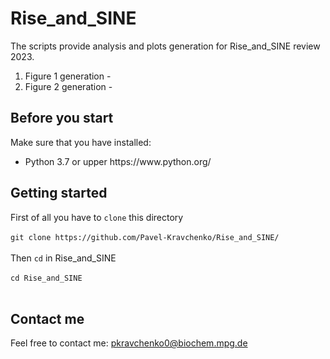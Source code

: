 # Rise_and_SINE

The scripts provide analysis and plots generation for Rise_and_SINE review 2023.

1. Figure 1 generation - 
2. Figure 2 generation - 

## Before you start

Make sure that you have installed:
<ul>
<li>Python 3.7 or upper https://www.python.org/
</ul>

## Getting started

First of all you have to ```clone``` this directory</br></br>
```git clone https://github.com/Pavel-Kravchenko/Rise_and_SINE/```</br></br>
Then ```cd``` in Rise_and_SINE </br></br>
```cd Rise_and_SINE```</br></br>

## Contact me

Feel free to contact me: pkravchenko0@biochem.mpg.de
